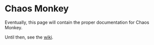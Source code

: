 # Chaos Monkey

Eventually, this page will contain the proper documentation for Chaos Monkey.

Until then, see the [wiki][1].

[1]: https://github.com/netflix/chaosmonkey/wiki
